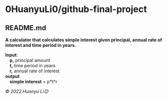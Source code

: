 # 0HuanyuLi0/github-final-project

## README.md

**A calculator that calculates simple interest given principal, annual rate of interest and time period in years.**

**Input**:  
&ensp;&ensp;**p,** principal amount  
&ensp;&ensp;**t,** time period in years  
&ensp;&ensp;**r,** annual rate of interest  
**output**  
&ensp;&ensp;**simple interest** = p\*t\*r  

_© 2022 Huanyu Li😊_
